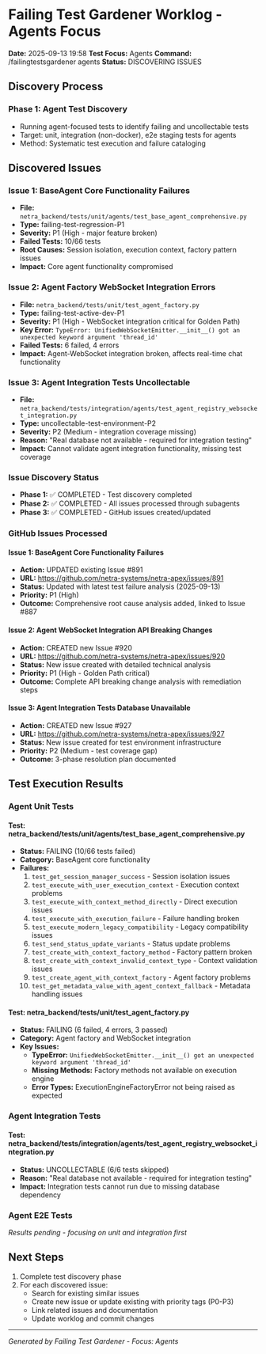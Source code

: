 # Failing Test Gardener Worklog - Agents Focus

**Date:** 2025-09-13 19:58
**Test Focus:** Agents
**Command:** /failingtestsgardener agents
**Status:** DISCOVERING ISSUES

## Discovery Process

### Phase 1: Agent Test Discovery
- Running agent-focused tests to identify failing and uncollectable tests
- Target: unit, integration (non-docker), e2e staging tests for agents
- Method: Systematic test execution and failure cataloging

## Discovered Issues

### Issue 1: BaseAgent Core Functionality Failures
- **File:** `netra_backend/tests/unit/agents/test_base_agent_comprehensive.py`
- **Type:** failing-test-regression-P1
- **Severity:** P1 (High - major feature broken)
- **Failed Tests:** 10/66 tests
- **Root Causes:** Session isolation, execution context, factory pattern issues
- **Impact:** Core agent functionality compromised

### Issue 2: Agent Factory WebSocket Integration Errors
- **File:** `netra_backend/tests/unit/test_agent_factory.py`
- **Type:** failing-test-active-dev-P1
- **Severity:** P1 (High - WebSocket integration critical for Golden Path)
- **Key Error:** `TypeError: UnifiedWebSocketEmitter.__init__() got an unexpected keyword argument 'thread_id'`
- **Failed Tests:** 6 failed, 4 errors
- **Impact:** Agent-WebSocket integration broken, affects real-time chat functionality

### Issue 3: Agent Integration Tests Uncollectable
- **File:** `netra_backend/tests/integration/agents/test_agent_registry_websocket_integration.py`
- **Type:** uncollectable-test-environment-P2
- **Severity:** P2 (Medium - integration coverage missing)
- **Reason:** "Real database not available - required for integration testing"
- **Impact:** Cannot validate agent integration functionality, missing test coverage

### Issue Discovery Status
- **Phase 1:** ✅ COMPLETED - Test discovery completed
- **Phase 2:** ✅ COMPLETED - All issues processed through subagents
- **Phase 3:** ✅ COMPLETED - GitHub issues created/updated

### GitHub Issues Processed

#### Issue 1: BaseAgent Core Functionality Failures
- **Action:** UPDATED existing Issue #891
- **URL:** https://github.com/netra-systems/netra-apex/issues/891
- **Status:** Updated with latest test failure analysis (2025-09-13)
- **Priority:** P1 (High)
- **Outcome:** Comprehensive root cause analysis added, linked to Issue #887

#### Issue 2: Agent WebSocket Integration API Breaking Changes
- **Action:** CREATED new Issue #920
- **URL:** https://github.com/netra-systems/netra-apex/issues/920
- **Status:** New issue created with detailed technical analysis
- **Priority:** P1 (High - Golden Path critical)
- **Outcome:** Complete API breaking change analysis with remediation steps

#### Issue 3: Agent Integration Tests Database Unavailable
- **Action:** CREATED new Issue #927
- **URL:** https://github.com/netra-systems/netra-apex/issues/927
- **Status:** New issue created for test environment infrastructure
- **Priority:** P2 (Medium - test coverage gap)
- **Outcome:** 3-phase resolution plan documented

## Test Execution Results

### Agent Unit Tests

#### Test: netra_backend/tests/unit/agents/test_base_agent_comprehensive.py
- **Status:** FAILING (10/66 tests failed)
- **Category:** BaseAgent core functionality
- **Failures:**
  1. `test_get_session_manager_success` - Session isolation issues
  2. `test_execute_with_user_execution_context` - Execution context problems
  3. `test_execute_with_context_method_directly` - Direct execution issues
  4. `test_execute_with_execution_failure` - Failure handling broken
  5. `test_execute_modern_legacy_compatibility` - Legacy compatibility issues
  6. `test_send_status_update_variants` - Status update problems
  7. `test_create_with_context_factory_method` - Factory pattern broken
  8. `test_create_with_context_invalid_context_type` - Context validation issues
  9. `test_create_agent_with_context_factory` - Agent factory problems
  10. `test_get_metadata_value_with_agent_context_fallback` - Metadata handling issues

#### Test: netra_backend/tests/unit/test_agent_factory.py
- **Status:** FAILING (6 failed, 4 errors, 3 passed)
- **Category:** Agent factory and WebSocket integration
- **Key Issues:**
  - **TypeError:** `UnifiedWebSocketEmitter.__init__() got an unexpected keyword argument 'thread_id'`
  - **Missing Methods:** Factory methods not available on execution engine
  - **Error Types:** ExecutionEngineFactoryError not being raised as expected

### Agent Integration Tests

#### Test: netra_backend/tests/integration/agents/test_agent_registry_websocket_integration.py
- **Status:** UNCOLLECTABLE (6/6 tests skipped)
- **Reason:** "Real database not available - required for integration testing"
- **Impact:** Integration tests cannot run due to missing database dependency

### Agent E2E Tests
*Results pending - focusing on unit and integration first*

## Next Steps
1. Complete test discovery phase
2. For each discovered issue:
   - Search for existing similar issues
   - Create new issue or update existing with priority tags (P0-P3)
   - Link related issues and documentation
   - Update worklog and commit changes

---
*Generated by Failing Test Gardener - Focus: Agents*
